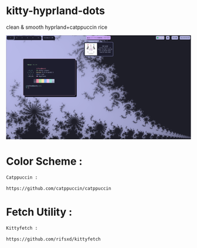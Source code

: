 # kitty-hyprland-dots
 clean & smooth hyprland+catppuccin rice
 
 <img src="/assets/hyprkitty.png">
 
# Color Scheme :
    Catppuccin :
    
```
https://github.com/catppuccin/catppuccin
```
 
# Fetch Utility :
    Kittyfetch :
    
```
https://github.com/rifsxd/kittyfetch
```
